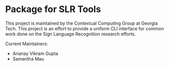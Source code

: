 # Package for SLR Tools 
This project is maintained by the Contextual Computing Group at Georgia Tech.
This project is an effort to provide a uniform CLI interface for common work done on the Sign Language Recognition research efforts. 

Current Maintainers:
- Ananay Vikram Gupta
- Samantha Mau